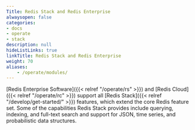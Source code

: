 ```yaml
---
Title: Redis Stack and Redis Enterprise
alwaysopen: false
categories:
- docs
- operate
- stack
description: null
hideListLinks: true
linkTitle: Redis Stack and Redis Enterprise
weight: 70
aliases:
    - /operate/modules/
---
```


[Redis Enterprise Software]({{< relref "/operate/rs" >}}) and [Redis Cloud]({{< relref "/operate/rc" >}}) support all [Redis Stack]({{< relref "/develop/get-started/" >}}) features, which extend the core Redis feature set. Some of the capabilities Redis Stack provides include querying, indexing, and full-text search and support for JSON, time series, and probabilistic data structures.


